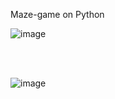 Maze-game on Python

![image](https://github.com/alexandersd3306/Maze-game/assets/57517261/f31c3ce2-7ba0-4cf8-9a06-898decdd7d96)

<br>
<br>

![image](https://github.com/alexandersd3306/Maze-game/assets/57517261/0a58cb1d-008e-4b0d-9646-89a6437c2dbd)
